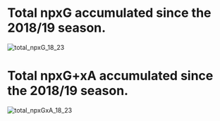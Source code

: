 # Total npxG accumulated since the 2018/19 season. 

![total_npxG_18_23](https://github.com/KeilanKenny/R-Football-Visualisations/assets/115564650/0e7d87e9-daee-4e8e-8652-a880e921d840)

# Total npxG+xA accumulated since the 2018/19 season. 

![total_npxGxA_18_23](https://github.com/KeilanKenny/R-Football-Visualisations/assets/115564650/30e3795a-91d2-45eb-a909-1acd7dd38456)
